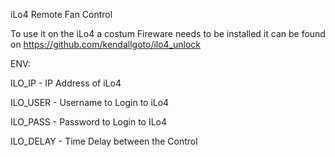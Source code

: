 iLo4 Remote Fan Control

To use it on the iLo4 a costum Fireware needs to be installed it can be found on https://github.com/kendallgoto/ilo4_unlock

ENV:

ILO_IP - IP Address of iLo4

ILO_USER - Username to Login to iLo4

ILO_PASS - Password to Login to ILo4

ILO_DELAY - Time Delay between the Control
